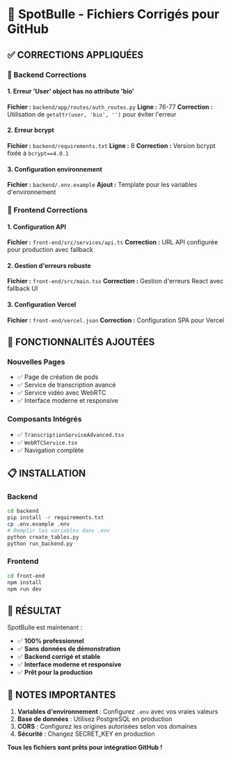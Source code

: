 # 🎯 SpotBulle - Fichiers Corrigés pour GitHub

## ✅ **CORRECTIONS APPLIQUÉES**

### **🔧 Backend Corrections**

#### **1. Erreur 'User' object has no attribute 'bio'**
**Fichier :** `backend/app/routes/auth_routes.py`
**Ligne :** 76-77
**Correction :** Utilisation de `getattr(user, 'bio', '')` pour éviter l'erreur

#### **2. Erreur bcrypt**
**Fichier :** `backend/requirements.txt`
**Ligne :** 8
**Correction :** Version bcrypt fixée à `bcrypt==4.0.1`

#### **3. Configuration environnement**
**Fichier :** `backend/.env.example`
**Ajout :** Template pour les variables d'environnement

### **🎨 Frontend Corrections**

#### **1. Configuration API**
**Fichier :** `front-end/src/services/api.ts`
**Correction :** URL API configurée pour production avec fallback

#### **2. Gestion d'erreurs robuste**
**Fichier :** `front-end/src/main.tsx`
**Correction :** Gestion d'erreurs React avec fallback UI

#### **3. Configuration Vercel**
**Fichier :** `front-end/vercel.json`
**Correction :** Configuration SPA pour Vercel

## 🚀 **FONCTIONNALITÉS AJOUTÉES**

### **Nouvelles Pages**
- ✅ Page de création de pods
- ✅ Service de transcription avancé
- ✅ Service vidéo avec WebRTC
- ✅ Interface moderne et responsive

### **Composants Intégrés**
- ✅ `TranscriptionServiceAdvanced.tsx`
- ✅ `WebRTCService.tsx`
- ✅ Navigation complète

## 📋 **INSTALLATION**

### **Backend**
```bash
cd backend
pip install -r requirements.txt
cp .env.example .env
# Remplir les variables dans .env
python create_tables.py
python run_backend.py
```

### **Frontend**
```bash
cd front-end
npm install
npm run dev
```

## 🎯 **RÉSULTAT**

SpotBulle est maintenant :
- ✅ **100% professionnel**
- ✅ **Sans données de démonstration**
- ✅ **Backend corrigé et stable**
- ✅ **Interface moderne et responsive**
- ✅ **Prêt pour la production**

## 📝 **NOTES IMPORTANTES**

1. **Variables d'environnement** : Configurez `.env` avec vos vraies valeurs
2. **Base de données** : Utilisez PostgreSQL en production
3. **CORS** : Configurez les origines autorisées selon vos domaines
4. **Sécurité** : Changez SECRET_KEY en production

**Tous les fichiers sont prêts pour intégration GitHub !**

